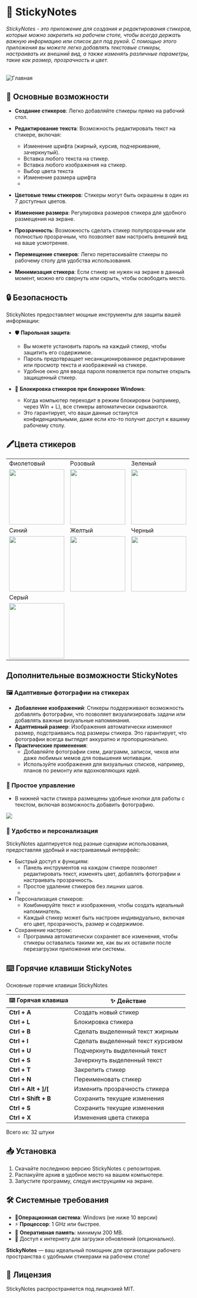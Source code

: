 # 📝 StickyNotes
###### StickyNotes - это приложение для создания и редактирования стикеров, которые можно закрепить на рабочем столе, чтобы всегда держать важную информацию или список дел под рукой. С помощью этого приложения вы можете легко добавлять текстовые стикеры, настраивать их внешний вид, а также изменять различные параметры, такие как размер, прозрачность и цвет.

<img title="Главная" src="DockImage/Main.png">

## 🎨 Основные возможности

- **Создание стикеров**: Легко добавляйте стикеры прямо на рабочий стол.

- **Редактирование текста**: Возможность редактировать текст на стикере, включая:
  - Изменение шрифта (жирный, курсив, подчеркивание, зачеркнутый).
  - Вставка любого текста на стикер.
  - Вставка любого изображения на стикер.
  - Выбор цвета текста
  - Изменение размера шрифта
  - 
- **Цветовые темы стикеров**: Стикеры могут быть окрашены в один из 7 доступных цветов.

- **Изменение размера**: Регулировка размеров стикера для удобного размещения на экране.
    
- **Прозрачность**: Возможность сделать стикер полупрозрачным или полностью прозрачным, что позволяет вам настроить внешний вид на ваше усмотрение.
    
- **Перемещение стикеров**: Легко перетаскивайте стикеры по рабочему столу для удобства использования.
    
- **Минимизация стикера**: Если стикер не нужен на экране в данный момент, можно его свернуть или скрыть, чтобы освободить место.


## 🔒 Безопасность
StickyNotes предоставляет мощные инструменты для защиты вашей информации:

- 🛡️ **Парольная защита**: 
  - Вы можете установить пароль на каждый стикер, чтобы защитить его содержимое.
  - Пароль предотвращает несанкционированное редактирование или просмотр текста и изображений на стикере.
  - Удобное окно для ввода пароля появляется при попытке открыть защищенный стикер.

- 🔐 **Блокировка стикеров при блокировке Windows**: 
  - Когда компьютер переходит в режим блокировки (например, через Win + L), все стикеры автоматически скрываются.
  - Это гарантирует, что ваши данные останутся конфиденциальными, даже если кто-то получит доступ к вашему рабочему столу.



## 🖍️Цвета стикеров

<table>
  <tr>
    <td>Фиолетовый</td>
    <td>Розовый</td>
    <td>Зеленый</td>
  </tr>
  <tr>
    <td><img src="DockImage/Stickers/Purple.png" width="150"></td>
    <td><img src="DockImage/Stickers/Pink.png" width="150"></td>
    <td><img src="DockImage/Stickers/Green.png" width="150"></td>
  </tr>
  <tr>
    <td>Синий</td>
    <td>Желтый</td>
    <td>Черный</td>
  </tr>
  <tr>
    <td><img src="DockImage/Stickers/Blue.png" width="150"></td>
    <td><img src="DockImage/Stickers/Yellow.png" width="150"></td>
    <td><img src="DockImage/Stickers/Black.png" width="150"></td>
  </tr>
  <tr>
    <td>Серый</td>
    <td></td>
    <td></td>
  </tr>
  <tr>
    <td><img src="DockImage/Stickers/Gray.png" width="150"></td>
    <td></td>
    <td></td>
  </tr>
</table>

## Дополнительные возможности StickyNotes

### 🖼️ Адаптивные фотографии на стикерах
- **Добавление изображений**: Стикеры поддерживают возможность добавлять фотографии, что позволяет визуализировать задачи или добавлять важные визуальные напоминания.
- **Адаптивный размер**: Изображения автоматически изменяют размер, подстраиваясь под размеры стикера. Это гарантирует, что фотографии всегда выглядят аккуратно и пропорционально.
- **Практические применения**:
  - Добавляйте фотографии схем, диаграмм, записок, чеков или даже любимых мемов для повышения мотивации.
  - Используйте изображения для визуальных списков, например, планов по ремонту или вдохновляющих идей.

### 🔧 Простое управление
- В нижней части стикера размещены удобные кнопки для работы с текстом, включая возможность добавить фотографию.

<img src="DockImage/DockPanel.png">


### 📌 Удобство и персонализация
StickyNotes адаптируется под разные сценарии использования, предоставляя удобный и настраиваемый интерфейс:

- Быстрый доступ к функциям:
  - Панель инструментов на каждом стикере позволяет редактировать текст, изменять цвет, добавлять фотографии и настраивать прозрачность.
  - Простое удаление стикеров без лишних шагов.
  - 
- Персонализация стикеров:
  - Комбинируйте текст и изображения, чтобы создать идеальный напоминатель.
  - Каждый стикер может быть настроен индивидуально, включая его цвет, прозрачность, размер и содержимое.
- Сохранение настроек:
  - Программа автоматически сохраняет все изменения, чтобы стикеры оставались такими же, как вы их оставили после перезагрузки приложения или системы.


## ⌨️ Горячие клавиши StickyNotes

Основные горячие клавиши StickyNotes

| ⌨️ Горячая клавиша   | ✨ Действие                        |
|----------------------|-----------------------------------|
| **Ctrl + A**         | Создать новый стикер              |
| **Ctrl + L**         | Блокировка стикера                |
| **Ctrl + B**         | Сделать выделенный текст жирным   |
| **Ctrl + I**         | Сделать выделенный текст курсивом |
| **Ctrl + U**         | Подчеркнуть выделенный текст      |
| **Ctrl + S**         | Зачеркнуть выделенный текст       |
| **Ctrl + T**         | Закрепить стикер                  |
| **Ctrl + N**         | Переименовать стикер              |
| **Ctrl + Alt + ]/[** | Изменить прозрачность стикера     |
| **Ctrl + Shift + B** | Сохранить текущие изменения       |
| **Ctrl + S**         | Сохранить текущие изменения       |
| **Ctrl + X**         | Изменения цвета стикера           |


Всего их: 32 штуки


## 📥 Установка

1) Скачайте последнюю версию StickyNotes с репозитория.
2) Распакуйте архив в удобное место на вашем компьютере.
3) Запустите программу, следуя инструкциям на экране.

## 🛠️ Системные требования 

- 📱**Операционная система**: Windows (не ниже 10 версии)
- ⚡ **Процессор**: 1 GHz или быстрее.
- 📱 **Оперативная память**: минимум 200 MB. 
- 🚀 Доступ к интернету для загрузки обновлений (опционально).

**StickyNotes** — ваш идеальный помощник для организации рабочего пространства с удобными стикерами на рабочем столе!

## 📜 Лицензия
StickyNotes распространяется под лицензией MIT.